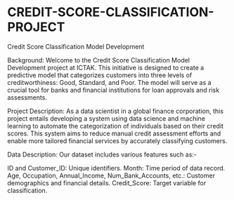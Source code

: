 # CREDIT-SCORE-CLASSIFICATION-PROJECT


Credit Score Classification Model Development

Background:
Welcome to the Credit Score Classification Model Development project at ICTAK. This initiative is designed to create a predictive model that categorizes customers into three levels of creditworthiness: Good, Standard, and Poor. The model will serve as a crucial tool for banks and financial institutions for loan approvals and risk assessments.

Project Description:
As a data scientist in a global finance corporation, this project entails developing a system using data science and machine learning to automate the categorization of individuals based on their credit scores. This system aims to reduce manual credit assessment efforts and enable more tailored financial services by accurately classifying customers.

Data Description:
Our dataset includes various features such as:-

ID and Customer_ID: Unique identifiers.
Month: Time period of data record.
Age, Occupation, Annual_Income, Num_Bank_Accounts, etc.: Customer demographics and financial details.
Credit_Score: Target variable for classification.


